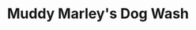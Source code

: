 ---
title: "Muddy Marley's Dog Wash"
url: /williamsburg/muddy-marleys-dog-wash/
shop: pet grooming
---
